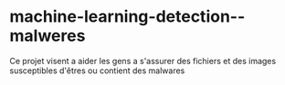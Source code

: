 # machine-learning-detection--malweres
Ce projet visent a aider les gens a s'assurer des fichiers et des images susceptibles d'êtres ou contient des malwares  
